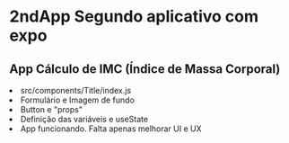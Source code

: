 # 2ndApp Segundo aplicativo com expo

## App Cálculo de IMC (Índice de Massa Corporal)

<li> src/components/Title/index.js</li>

<li>Formulário e Imagem de fundo</li>

<li>Button e "props"</li>

<li>Definição das variáveis e useState</li>

<li>App funcionando. Falta apenas melhorar UI e UX

